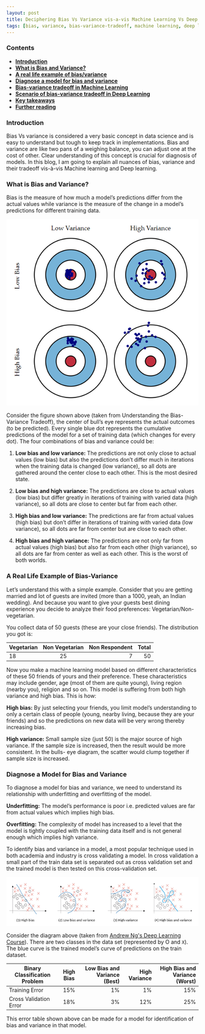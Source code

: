 ```yaml
---
layout: post
title: Deciphering Bias Vs Variance vis-a-vis Machine Learning Vs Deep Learning
tags: [bias, variance, bias-variance-tradeoff, machine learning, deep learning, overfitting]
---
```


### Contents
- [**Introduction**](#introduction)
- [**What is Bias and Variance?**](#challenge-description)
- [**A real life example of bias/variance**](#first-look)
- [**Diagnose a model for bias and variance**](#goal-assumptions)
- [**Bias-variance tradeoff in  Machine Learning**](#bug-hunting)
- [**Scenario of bias-variance tradeoff in Deep Learning**](#introduction-to-css-injection)
- [**Key takeaways**](#introduction-to-content-security-policy)
- [**Further reading**](#crafting-exploitaion-strategy)

### Introduction
Bias Vs variance is considered a very basic concept in data science and is easy to understand but tough to keep track in implementations. Bias and variance are like two pans of a weighing balance, you can adjust one at the cost of other. Clear understanding of this concept is crucial for diagnosis of models.
In this blog, I am going to explain all nuances of bias, variance and their tradeoff vis-à-vis Machine learning and Deep learning.

### What is Bias and Variance?
Bias is the measure of how much a model’s predictions differ from the actual values while variance is the measure of the change in a model’s predictions for different training data.

![bulls_eye_diagram](../blogs_resources/bias-vs-variance/bulls_eye_diagram.png)

Consider the figure shown above (taken from Understanding the Bias-Variance Tradeoff), the center of bull’s eye represents the actual outcomes (to be predicted). Every single blue dot represents the cumulative predictions of the model for a set of training data (which changes for every dot). The four combinations of bias and variance could be:

1.	**Low bias and low variance:** The predictions are not only close to actual values (low bias) but also the predictions don’t differ much in iterations when the training data is changed (low variance), so all dots are gathered around the center close to each other. This is the most desired state.

2.	**Low bias and high variance:** The predictions are close to actual values (low bias) but differ greatly in iterations of training with varied data (high variance), so all dots are close to center but far from each other.

3.	**High bias and low variance:** The predictions are far from actual values (high bias) but don’t differ in iterations of training with varied data (low variance), so all dots are far from center but are close to each other.

4.	**High bias and high variance:** The predictions are not only far from actual values (high bias) but also far from each other (high variance), so all dots are far from center as well as each other. This is the worst of both worlds.

### A Real Life Example of Bias-Variance
Let’s understand this with a simple example. Consider that you are getting married and lot of guests are invited (more than a 1000, yeah, an Indian wedding). And because you want to give your guests best dining experience you decide to analyze their food preferences: Vegetarian/Non- vegetarian. 

You collect data of 50 guests (these are your close friends). The distribution you got is:

| Vegetarian | Non Vegetarian | Non Respondent | Total | 
| ---------- |:--------------:| --------------:| -----:|
| 18         | 25             | 7              |   50  |
 
Now you make a machine learning model based on different characteristics of these 50 friends of yours and their preference. These characteristics may include gender, age (most of them are quite young), living region (nearby you), religion and so on. 
This model is suffering from both high variance and high bias. This is how:

**High bias:** By just selecting your friends, you limit model’s understanding to only a certain class of people (young, nearby living, because they are your friends) and so the predictions on new data will be very wrong thereby increasing bias. 

**High variance:** Small sample size (just 50) is the major source of high variance. If the sample size is increased, then the result would be more consistent. In the bulls- eye diagram, the scatter would clump together if sample size is increased.

### Diagnose a Model for Bias and Variance
To diagnose a model for bias and variance, we need to understand its relationship with underfitting and overfitting of the model.

**Underfitting:** The model’s performance is poor i.e. predicted values are far from actual values which implies high bias.

**Overfitting:** The complexity of model has increased to a level that the model is tightly coupled with the training data itself and is not general enough which implies high variance.

To identify bias and variance in a model, a most popular technique used in both academia and industry is cross validating a model. In cross validation a small part of the train data set is separated out as cross validation set and the trained model is then tested on this cross-validation set.

![bias_variance_plot](../blogs_resources/bias-vs-variance/bis_variance_plots.png)

Consider the diagram above (taken from [Andrew Ng's Deep Learning Course](https://www.coursera.org/specializations/deep-learning)). There are two classes in the data set (represented by O and `X`). The blue curve is the trained model’s curve of predictions on the train dataset.

| Binary Classification Problem | High Bias | Low Bias and Variance (Best) | High Variance | High Bias and Variance (Worst) | 
| ----------------------------- |:---------:| ----------------------------:| -------------:| ------------------------------:|
| Training Error                | 15%       | 1%                           |  1%           |     15%                        |
| Cross Validation Error        |  18%      |     3%                       |   12%         |      25%                       |

This error table shown above can be made for a model for identification of bias and variance in that model.
 
